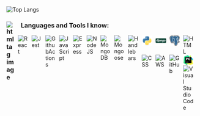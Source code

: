 <img src="https://github-readme-stats.vercel.app/api/top-langs/?username=beatrisilieve&langs_count=9&layout=donut&hide_border=true&theme=transparent" alt="Top Langs" />


### <img align="left" alt="html tag image" src="https://media2.giphy.com/media/QssGEmpkyEOhBCb7e1/giphy.gif?cid=ecf05e47a0n3gi1bfqntqmob8g9aid1oyj2wr3ds3mg700bl&rid=giphy.gif" width="25" style="margin-right: 5px;"> &nbsp; Languages and Tools I know:

<img align="left" alt="React" width="28px" src="https://cdn.jsdelivr.net/gh/devicons/devicon@latest/icons/react/react-original.svg" style="padding-right:8px;" />
<img align="left" alt="Jest" width="28px" src="https://cdn.jsdelivr.net/gh/devicons/devicon@latest/icons/jest/jest-plain.svg" style="padding-right:8px;"/>
<img align="left" alt="GithubActions" width="28px" src="https://cdn.jsdelivr.net/gh/devicons/devicon@latest/icons/githubactions/githubactions-original.svg" style="padding-right:8px;"/>
<img align="left" alt="JavaScript" width="28px" src="https://cdn.jsdelivr.net/gh/devicons/devicon@latest/icons/javascript/javascript-original.svg" style="padding-right:8px;" />
<img align="left" alt="Express" width="28px" src="https://cdn.jsdelivr.net/gh/devicons/devicon@latest/icons/express/express-original.svg" style="padding-right:8px;"/>
<img align="left" alt="NodeJS" width="28px" src="https://cdn.jsdelivr.net/gh/devicons/devicon@latest/icons/nodejs/nodejs-original.svg" style="padding-right:8px;" />
<img align="left" alt="MongoDB" width="28px" src="https://cdn.jsdelivr.net/gh/devicons/devicon@latest/icons/mongodb/mongodb-original.svg" style="padding-right:8px;" />
<img align="left" alt="Mongoose" width="28px" src="https://cdn.jsdelivr.net/gh/devicons/devicon@latest/icons/mongoose/mongoose-original.svg" style="padding-right:8px;" />   
<img align="left" alt="Handlebars" width="28px" src="https://cdn.jsdelivr.net/gh/devicons/devicon@latest/icons/handlebars/handlebars-line.svg" style="padding-right:8px;" />   
<img align="left" alt="Python" width="28px" src="https://github.com/devicons/devicon/blob/v2.14.0/icons/python/python-original.svg" style="padding-right:8px;" />
<img align="left" alt="Django" width="28px" src="https://github.com/devicons/devicon/blob/v2.14.0/icons/django/django-original.svg" style="padding-right:8px;" />
<img align="left" alt="PostgreSQL" width="28px" src="https://github.com/devicons/devicon/blob/v2.14.0/icons/postgresql/postgresql-original.svg" style="padding-right:8px;" />
<img align="left" alt="HTML" width="28px" src="https://cdn.jsdelivr.net/gh/devicons/devicon/icons/html5/html5-original.svg" style="padding-right:8px;" />
<img align="left" alt="CSS" width="28px" src="https://cdn.jsdelivr.net/gh/devicons/devicon/icons/css3/css3-original.svg" style="padding-right:8px;" />
<img align="left" alt="AWS" width="28px" src="https://cdn.jsdelivr.net/gh/devicons/devicon@latest/icons/amazonwebservices/amazonwebservices-original-wordmark.svg" style="padding-right:8px;" />   
<img align="left" alt="GitHub" width="28px" src="https://cdn.jsdelivr.net/gh/devicons/devicon/icons/docker/docker-original.svg" style="padding-right:8px;" />
<img align="left" alt="PyCharm" width="28px" src="https://github.com/devicons/devicon/blob/v2.14.0/icons/pycharm/pycharm-original.svg" style="padding-right:8px;" />
<img align="left" alt="Visual Studio Code" width="28px" src="https://cdn.jsdelivr.net/gh/devicons/devicon/icons/vscode/vscode-original.svg" style="padding-right:8px;" />

<br />
<br />



